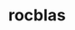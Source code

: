 ---
title: "rocblas"
layout: cache
categories: [package, develop]
meta: {"versions": ["6.1.2"], "compilers": ["gcc@=11.4.0"], "oss": ["ubuntu22.04"], "platforms": ["linux"], "targets": ["x86_64_v3"], "stacks": ["e4s", "ml-linux-x86_64-rocm", "root"], "num_specs": 19, "num_specs_by_stack": {"root": 19, "e4s": 2, "ml-linux-x86_64-rocm": 7}}
spec_details: [{"hash": "baopvp6z3xypy3honjjbn7kcxifxxwwr", "compiler": "gcc@=11.4.0", "versions": ["6.1.2"], "os": "ubuntu22.04", "platform": "linux", "target": "x86_64_v3", "variants": ["amdgpu_target=auto", "build_system=cmake", "build_type=Release", "generator=make", "~ipo", "+tensile"], "stacks": ["root"], "size": "-", "tarball": "https://binaries.spack.io/develop/build_cache/linux-ubuntu22.04-x86_64_v3/gcc-11.4.0/rocblas-6.1.2/linux-ubuntu22.04-x86_64_v3-gcc-11.4.0-rocblas-6.1.2-baopvp6z3xypy3honjjbn7kcxifxxwwr.spack"}, {"hash": "r44yo3xbujeigg7rdv6wvior6nv2pmx3", "compiler": "gcc@=11.4.0", "versions": ["6.1.2"], "os": "ubuntu22.04", "platform": "linux", "target": "x86_64_v3", "variants": ["amdgpu_target=auto", "build_system=cmake", "build_type=Release", "generator=make", "~ipo", "+tensile"], "stacks": ["root"], "size": "-", "tarball": "https://binaries.spack.io/develop/build_cache/linux-ubuntu22.04-x86_64_v3/gcc-11.4.0/rocblas-6.1.2/linux-ubuntu22.04-x86_64_v3-gcc-11.4.0-rocblas-6.1.2-r44yo3xbujeigg7rdv6wvior6nv2pmx3.spack"}, {"hash": "iidcqciidkxfyzrw6snlnaockjt3xani", "compiler": "gcc@=11.4.0", "versions": ["6.1.2"], "os": "ubuntu22.04", "platform": "linux", "target": "x86_64_v3", "variants": ["amdgpu_target=auto", "build_system=cmake", "build_type=Release", "generator=make", "~ipo", "+tensile"], "stacks": ["root"], "size": "-", "tarball": "https://binaries.spack.io/develop/build_cache/linux-ubuntu22.04-x86_64_v3/gcc-11.4.0/rocblas-6.1.2/linux-ubuntu22.04-x86_64_v3-gcc-11.4.0-rocblas-6.1.2-iidcqciidkxfyzrw6snlnaockjt3xani.spack"}, {"hash": "4vl4kb4zsik6xrihiqvqlukpjmpvo3i5", "compiler": "gcc@=11.4.0", "versions": ["6.1.2"], "os": "ubuntu22.04", "platform": "linux", "target": "x86_64_v3", "variants": ["amdgpu_target=auto", "build_system=cmake", "build_type=Release", "generator=make", "~ipo", "+tensile"], "stacks": ["root"], "size": "-", "tarball": "https://binaries.spack.io/develop/build_cache/linux-ubuntu22.04-x86_64_v3/gcc-11.4.0/rocblas-6.1.2/linux-ubuntu22.04-x86_64_v3-gcc-11.4.0-rocblas-6.1.2-4vl4kb4zsik6xrihiqvqlukpjmpvo3i5.spack"}, {"hash": "g4b7qpstn32qhgxo5jw7hdko424afque", "compiler": "gcc@=11.4.0", "versions": ["6.1.2"], "os": "ubuntu22.04", "platform": "linux", "target": "x86_64_v3", "variants": ["amdgpu_target=auto", "build_system=cmake", "build_type=Release", "generator=make", "~ipo", "+tensile"], "stacks": ["root"], "size": "-", "tarball": "https://binaries.spack.io/develop/build_cache/linux-ubuntu22.04-x86_64_v3/gcc-11.4.0/rocblas-6.1.2/linux-ubuntu22.04-x86_64_v3-gcc-11.4.0-rocblas-6.1.2-g4b7qpstn32qhgxo5jw7hdko424afque.spack"}, {"hash": "slbccfwifk66bpgpiwecey5uvlii4jzz", "compiler": "gcc@=11.4.0", "versions": ["6.1.2"], "os": "ubuntu22.04", "platform": "linux", "target": "x86_64_v3", "variants": ["amdgpu_target=auto", "build_system=cmake", "build_type=Release", "generator=make", "~ipo", "+tensile"], "stacks": ["root"], "size": "-", "tarball": "https://binaries.spack.io/develop/build_cache/linux-ubuntu22.04-x86_64_v3/gcc-11.4.0/rocblas-6.1.2/linux-ubuntu22.04-x86_64_v3-gcc-11.4.0-rocblas-6.1.2-slbccfwifk66bpgpiwecey5uvlii4jzz.spack"}, {"hash": "fnfikmntvfpmkatjhkwxoyec4nlqsxho", "compiler": "gcc@=11.4.0", "versions": ["6.1.2"], "os": "ubuntu22.04", "platform": "linux", "target": "x86_64_v3", "variants": ["amdgpu_target=auto", "build_system=cmake", "build_type=Release", "generator=make", "~ipo", "+tensile"], "stacks": ["root"], "size": "-", "tarball": "https://binaries.spack.io/develop/build_cache/linux-ubuntu22.04-x86_64_v3/gcc-11.4.0/rocblas-6.1.2/linux-ubuntu22.04-x86_64_v3-gcc-11.4.0-rocblas-6.1.2-fnfikmntvfpmkatjhkwxoyec4nlqsxho.spack"}, {"hash": "znsvxempxarmeeafifhtuwwlcgzgwlhc", "compiler": "gcc@=11.4.0", "versions": ["6.1.2"], "os": "ubuntu22.04", "platform": "linux", "target": "x86_64_v3", "variants": ["amdgpu_target=auto", "build_system=cmake", "build_type=Release", "generator=make", "~ipo", "+tensile"], "stacks": ["e4s", "root"], "size": "-", "tarball": "https://binaries.spack.io/develop/build_cache/linux-ubuntu22.04-x86_64_v3/gcc-11.4.0/rocblas-6.1.2/linux-ubuntu22.04-x86_64_v3-gcc-11.4.0-rocblas-6.1.2-znsvxempxarmeeafifhtuwwlcgzgwlhc.spack"}, {"hash": "x6pz6jz5qmphuhnf7ntjlhe4u5p7wh6t", "compiler": "gcc@=11.4.0", "versions": ["6.1.2"], "os": "ubuntu22.04", "platform": "linux", "target": "x86_64_v3", "variants": ["amdgpu_target=auto", "build_system=cmake", "build_type=Release", "generator=make", "~ipo", "+tensile"], "stacks": ["root"], "size": "-", "tarball": "https://binaries.spack.io/develop/build_cache/linux-ubuntu22.04-x86_64_v3/gcc-11.4.0/rocblas-6.1.2/linux-ubuntu22.04-x86_64_v3-gcc-11.4.0-rocblas-6.1.2-x6pz6jz5qmphuhnf7ntjlhe4u5p7wh6t.spack"}, {"hash": "etgid5wvyuc7caqfaldneffzyxs2aulg", "compiler": "gcc@=11.4.0", "versions": ["6.1.2"], "os": "ubuntu22.04", "platform": "linux", "target": "x86_64_v3", "variants": ["amdgpu_target=auto", "build_system=cmake", "build_type=Release", "generator=make", "~ipo", "+tensile"], "stacks": ["root"], "size": "-", "tarball": "https://binaries.spack.io/develop/build_cache/linux-ubuntu22.04-x86_64_v3/gcc-11.4.0/rocblas-6.1.2/linux-ubuntu22.04-x86_64_v3-gcc-11.4.0-rocblas-6.1.2-etgid5wvyuc7caqfaldneffzyxs2aulg.spack"}, {"hash": "6ouyybizhtt2rml3fbfcfzbrvgprijd2", "compiler": "gcc@=11.4.0", "versions": ["6.1.2"], "os": "ubuntu22.04", "platform": "linux", "target": "x86_64_v3", "variants": ["amdgpu_target=auto", "build_system=cmake", "build_type=Release", "generator=make", "~ipo", "+tensile"], "stacks": ["root"], "size": "-", "tarball": "https://binaries.spack.io/develop/build_cache/linux-ubuntu22.04-x86_64_v3/gcc-11.4.0/rocblas-6.1.2/linux-ubuntu22.04-x86_64_v3-gcc-11.4.0-rocblas-6.1.2-6ouyybizhtt2rml3fbfcfzbrvgprijd2.spack"}, {"hash": "uhsfnobcttdhlraixiglocnkcobxn2gq", "compiler": "gcc@=11.4.0", "versions": ["6.1.2"], "os": "ubuntu22.04", "platform": "linux", "target": "x86_64_v3", "variants": ["amdgpu_target=auto", "build_system=cmake", "build_type=Release", "generator=make", "~ipo", "+tensile"], "stacks": ["e4s", "root"], "size": "-", "tarball": "https://binaries.spack.io/develop/build_cache/linux-ubuntu22.04-x86_64_v3/gcc-11.4.0/rocblas-6.1.2/linux-ubuntu22.04-x86_64_v3-gcc-11.4.0-rocblas-6.1.2-uhsfnobcttdhlraixiglocnkcobxn2gq.spack"}, {"hash": "45opl77e3vlzx4mlmnmci6dfah26mbuk", "compiler": "gcc@=11.4.0", "versions": ["6.1.2"], "os": "ubuntu22.04", "platform": "linux", "target": "x86_64_v3", "variants": ["amdgpu_target=gfx90a", "build_system=cmake", "build_type=Release", "generator=make", "~ipo", "+tensile"], "stacks": ["ml-linux-x86_64-rocm", "root"], "size": "-", "tarball": "https://binaries.spack.io/develop/build_cache/linux-ubuntu22.04-x86_64_v3/gcc-11.4.0/rocblas-6.1.2/linux-ubuntu22.04-x86_64_v3-gcc-11.4.0-rocblas-6.1.2-45opl77e3vlzx4mlmnmci6dfah26mbuk.spack"}, {"hash": "qzfxdh2fkta4ybaw3ys63dxtozcm6xd2", "compiler": "gcc@=11.4.0", "versions": ["6.1.2"], "os": "ubuntu22.04", "platform": "linux", "target": "x86_64_v3", "variants": ["amdgpu_target=gfx90a", "build_system=cmake", "build_type=Release", "generator=make", "~ipo", "+tensile"], "stacks": ["ml-linux-x86_64-rocm", "root"], "size": "-", "tarball": "https://binaries.spack.io/develop/build_cache/linux-ubuntu22.04-x86_64_v3/gcc-11.4.0/rocblas-6.1.2/linux-ubuntu22.04-x86_64_v3-gcc-11.4.0-rocblas-6.1.2-qzfxdh2fkta4ybaw3ys63dxtozcm6xd2.spack"}, {"hash": "3d7amrqrcj2ijfeqlmikhxcsz5yucxsv", "compiler": "gcc@=11.4.0", "versions": ["6.1.2"], "os": "ubuntu22.04", "platform": "linux", "target": "x86_64_v3", "variants": ["amdgpu_target=gfx90a", "build_system=cmake", "build_type=Release", "generator=make", "~ipo", "+tensile"], "stacks": ["ml-linux-x86_64-rocm", "root"], "size": "-", "tarball": "https://binaries.spack.io/develop/build_cache/linux-ubuntu22.04-x86_64_v3/gcc-11.4.0/rocblas-6.1.2/linux-ubuntu22.04-x86_64_v3-gcc-11.4.0-rocblas-6.1.2-3d7amrqrcj2ijfeqlmikhxcsz5yucxsv.spack"}, {"hash": "e5awxkpbp3r5k27obfpw77nc5aqstynb", "compiler": "gcc@=11.4.0", "versions": ["6.1.2"], "os": "ubuntu22.04", "platform": "linux", "target": "x86_64_v3", "variants": ["amdgpu_target=gfx90a", "build_system=cmake", "build_type=Release", "generator=make", "~ipo", "+tensile"], "stacks": ["ml-linux-x86_64-rocm", "root"], "size": "-", "tarball": "https://binaries.spack.io/develop/build_cache/linux-ubuntu22.04-x86_64_v3/gcc-11.4.0/rocblas-6.1.2/linux-ubuntu22.04-x86_64_v3-gcc-11.4.0-rocblas-6.1.2-e5awxkpbp3r5k27obfpw77nc5aqstynb.spack"}, {"hash": "minjvp4ccp66wtdqxefvh4e3zvg424xf", "compiler": "gcc@=11.4.0", "versions": ["6.1.2"], "os": "ubuntu22.04", "platform": "linux", "target": "x86_64_v3", "variants": ["amdgpu_target=gfx90a", "build_system=cmake", "build_type=Release", "generator=make", "~ipo", "+tensile"], "stacks": ["ml-linux-x86_64-rocm", "root"], "size": "-", "tarball": "https://binaries.spack.io/develop/build_cache/linux-ubuntu22.04-x86_64_v3/gcc-11.4.0/rocblas-6.1.2/linux-ubuntu22.04-x86_64_v3-gcc-11.4.0-rocblas-6.1.2-minjvp4ccp66wtdqxefvh4e3zvg424xf.spack"}, {"hash": "kj7aos2eiskwplkgrcrg3szchzxao2aa", "compiler": "gcc@=11.4.0", "versions": ["6.1.2"], "os": "ubuntu22.04", "platform": "linux", "target": "x86_64_v3", "variants": ["amdgpu_target=gfx90a", "build_system=cmake", "build_type=Release", "generator=make", "~ipo", "+tensile"], "stacks": ["ml-linux-x86_64-rocm", "root"], "size": "-", "tarball": "https://binaries.spack.io/develop/build_cache/linux-ubuntu22.04-x86_64_v3/gcc-11.4.0/rocblas-6.1.2/linux-ubuntu22.04-x86_64_v3-gcc-11.4.0-rocblas-6.1.2-kj7aos2eiskwplkgrcrg3szchzxao2aa.spack"}, {"hash": "zok27tm62hrpgfj4ingmlj6fwkyz4kte", "compiler": "gcc@=11.4.0", "versions": ["6.1.2"], "os": "ubuntu22.04", "platform": "linux", "target": "x86_64_v3", "variants": ["amdgpu_target=gfx90a", "build_system=cmake", "build_type=Release", "generator=make", "~ipo", "+tensile"], "stacks": ["ml-linux-x86_64-rocm", "root"], "size": "-", "tarball": "https://binaries.spack.io/develop/build_cache/linux-ubuntu22.04-x86_64_v3/gcc-11.4.0/rocblas-6.1.2/linux-ubuntu22.04-x86_64_v3-gcc-11.4.0-rocblas-6.1.2-zok27tm62hrpgfj4ingmlj6fwkyz4kte.spack"}]
---